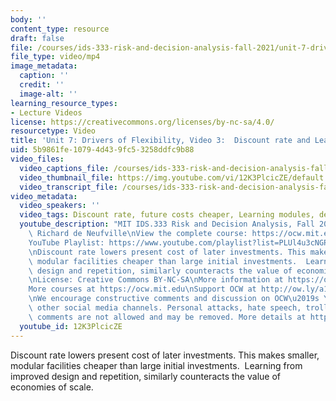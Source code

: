 ```yaml
---
body: ''
content_type: resource
draft: false
file: /courses/ids-333-risk-and-decision-analysis-fall-2021/unit-7-drivers-video-3_360p_16_9.mp4
file_type: video/mp4
image_metadata:
  caption: ''
  credit: ''
  image-alt: ''
learning_resource_types:
- Lecture Videos
license: https://creativecommons.org/licenses/by-nc-sa/4.0/
resourcetype: Video
title: 'Unit 7: Drivers of Flexibility, Video 3:  Discount rate and Learning Promote'
uid: 5b9861fe-1079-4d43-9fc5-3258ddfc9b88
video_files:
  video_captions_file: /courses/ids-333-risk-and-decision-analysis-fall-2021/15jx6NijV8RvsfueyXAU6rVU7JduJAT-8_transcript.webvtt
  video_thumbnail_file: https://img.youtube.com/vi/12K3PlcicZE/default.jpg
  video_transcript_file: /courses/ids-333-risk-and-decision-analysis-fall-2021/15jx6NijV8RvsfueyXAU6rVU7JduJAT-8_transcript.pdf
video_metadata:
  video_speakers: ''
  video_tags: Discount rate, future costs cheaper, Learning modules, design improvements
  youtube_description: "MIT IDS.333 Risk and Decision Analysis, Fall 2021\nInstructor:\
    \ Richard de Neufville\nView the complete course: https://ocw.mit.edu/courses/ids-333-risk-and-decision-analysis-fall-2021/\n\
    YouTube Playlist: https://www.youtube.com/playlist?list=PLUl4u3cNGP62jwhTqp8_1kwrkDkxZhpQC\n\
    \nDiscount rate lowers present cost of later investments. This makes smaller,\
    \ modular facilities cheaper than large initial investments.  Learning from improved\
    \ design and repetition, similarly counteracts the value of economies of scale.\n\
    \nLicense: Creative Commons BY-NC-SA\nMore information at https://ocw.mit.edu/terms\n\
    More courses at https://ocw.mit.edu\nSupport OCW at http://ow.ly/a1If50zVRlQ\n\
    \nWe encourage constructive comments and discussion on OCW\u2019s YouTube and\
    \ other social media channels. Personal attacks, hate speech, trolling, and inappropriate\
    \ comments are not allowed and may be removed. More details at https://ocw.mit.edu/comments."
  youtube_id: 12K3PlcicZE
---
```

Discount rate lowers present cost of later investments. This makes smaller, modular facilities cheaper than large initial investments.  Learning from improved design and repetition, similarly counteracts the value of economies of scale.